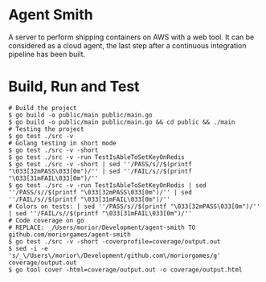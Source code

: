 Agent Smith
===========

A server to perform shipping containers on AWS with a web tool.
It can be considered as a cloud agent, the last step after a continuous integration pipeline has been built.

# Build, Run and Test

```
# Build the project
$ go build -o public/main public/main.go
$ go build -o public/main public/main.go && cd public && ./main
# Testing the project
$ go test ./src -v
# Golang testing in short mode
$ go test ./src -v -short
$ go test ./src -v -run TestIsAbleToSetKeyOnRedis
$ go test ./src -v -short | sed ''/PASS/s//$(printf "\033[32mPASS\033[0m")/'' | sed ''/FAIL/s//$(printf "\033[31mFAIL\033[0m")/''
$ go test ./src -v -run TestIsAbleToSetKeyOnRedis | sed ''/PASS/s//$(printf "\033[32mPASS\033[0m")/'' | sed ''/FAIL/s//$(printf "\033[31mFAIL\033[0m")/''
# Colors on tests: | sed ''/PASS/s//$(printf "\033[32mPASS\033[0m")/'' | sed ''/FAIL/s//$(printf "\033[31mFAIL\033[0m")/''
# Code coverage on go
# REPLACE: _/Users/morior/Development/agent-smith TO github.com/moriorgames/agent-smith
$ go test ./src -v -short -coverprofile=coverage/output.out
$ sed -i -e 's/_\/Users\/morior\/Development/github.com\/moriorgames/g' coverage/output.out
$ go tool cover -html=coverage/output.out -o coverage/output.html 
```
